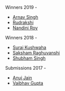 Winners 2019 -
 * [Arnav Singh](http://arnavsingh.surge.sh/)
 * [Rudrakshi](http://rudrakshi.surge.sh/)
 * [Nandini Roy](http://nandiniroy.surge.sh/)

Winners 2018 -
 * [Suraj Kushwaha](https://surajkushwaha.surge.sh/)
 * [Saksham Raghuvanshi](https://sakshamraghuvanshi.surge.sh/)
 * [Shubham Singh](https://shubhamsingh.surge.sh/)

Submissions 2017 - 
* [Anuj Jain](https://anujjain.surge.sh/)
* [Vaibhav Gupta](https://vaibhavgupta.surge.sh/)

